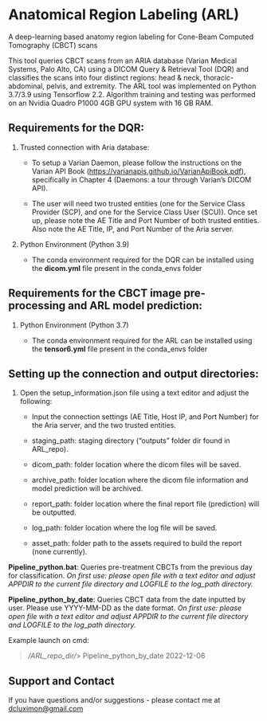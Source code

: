 # Anatomical Region Labeling (ARL)
A deep-learning based anatomy region labeling for Cone-Beam Computed Tomography (CBCT) scans

This tool queries CBCT scans from an ARIA database (Varian Medical Systems, Palo Alto, CA) using a DICOM Query & Retrieval Tool (DQR) and classifies the scans into four distinct regions: head & neck, thoracic-abdominal, pelvis, and extremity. The ARL tool was implemented on Python 3.7/3.9 using Tensorflow 2.2. Algorithm training and testing was performed on an Nvidia Quadro P1000 4GB GPU system with 16 GB RAM.

## Requirements for the DQR:
1.	Trusted connection with Aria database:

    - To setup a Varian Daemon, please follow the instructions on the Varian API Book (https://varianapis.github.io/VarianApiBook.pdf), specifically in Chapter 4      (Daemons: a tour through Varian’s DICOM API).

    - The user will need two trusted entities (one for the Service Class Provider (SCP), and one for the Service Class User (SCU)). Once set up, please note the AE Title and Port Number of both trusted entities. Also note the AE Title, IP, and Port Number of the Aria server.

2.	Python Environment (Python 3.9)

    - The conda environment required for the DQR can be installed using the **dicom.yml** file present in the conda_envs folder

## Requirements for the CBCT image pre-processing and ARL model prediction:
1.	Python Environment (Python 3.7)

    - The conda environment required for the ARL can be installed using the **tensor6.yml** file present in the conda_envs folder

## Setting up the connection and output directories:
1.	Open the setup_information.json file using a text editor and adjust the following:

    - Input the connection settings (AE Title, Host IP, and Port Number) for the Aria server, and the two trusted entities.
  
    - staging_path: staging directory (“outputs” folder dir found in ARL_repo).
  
    - dicom_path: folder location where the dicom files will be saved.
  
    - archive_path: folder location where the dicom file information and model prediction will be archived.
  
    - report_path: folder location where the final report file (prediction) will be outputted.
  
    - log_path: folder location where the log file will be saved.
  
    - asset_path: folder path to the assets required to build the report (none currently).

**Pipeline_python.bat**: Queries pre-treatment CBCTs from the previous day for classification. *On first use: please open file with a text editor and adjust APPDIR to the current file directory and LOGFILE to the log_path directory.*

**Pipeline_python_by_date**: Queries CBCT data from the date inputted by user. Please use YYYY-MM-DD as the date format. *On first use: please open file with a text editor and adjust APPDIR to the current file directory and LOGFILE to the log_path directory.*

Example launch on cmd:
> */ARL_repo_dir/*> Pipeline_python_by_date 2022-12-06

## Support and Contact
If you have questions and/or suggestions - please contact me at dcluximon@gmail.com
